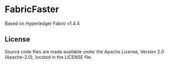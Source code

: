 
# FabricFaster

Based on Hyperledger Fabric v1.4.4

## License <a name="license"></a>

Source code files are made available under the Apache License, Version 2.0 (Apache-2.0), located in the LICENSE file. 